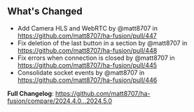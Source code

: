 ## What's Changed
* Add Camera HLS and WebRTC by @matt8707 in https://github.com/matt8707/ha-fusion/pull/447
* Fix deletion of the last button in a section by @matt8707 in https://github.com/matt8707/ha-fusion/pull/448
* Fix errors when connection is closed by @matt8707 in https://github.com/matt8707/ha-fusion/pull/445
* Consolidate socket events by @matt8707 in https://github.com/matt8707/ha-fusion/pull/446

**Full Changelog**: https://github.com/matt8707/ha-fusion/compare/2024.4.0...2024.5.0